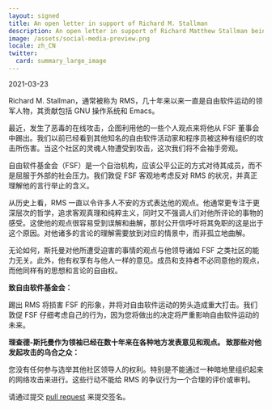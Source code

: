 ```yaml
---
layout: signed
title: An open letter in support of Richard M. Stallman
description: An open letter in support of Richard Matthew Stallman being reinstated by the Free Software Foundation
image: /assets/social-media-preview.png
locale: zh_CN
twitter:
  card: summary_large_image
---
```


2021-03-23

Richard M. Stallman，通常被称为 RMS，几十年来以来一直是自由软件运动的领军人物，其贡献包括 GNU 操作系统和 Emacs。

最近，发生了恶毒的在线攻击，企图利用他的一些个人观点来将他从 FSF 董事会中踢出。我们以前已经看到其他知名的自由软件活动家和程序员被这种有组织的攻击所伤害。当这个社区的灵魂人物遭受到攻击，这次我们将不会袖手旁观。

自由软件基金会（FSF）是一个自治机构，应该公平公正的方式对待其成员，而不是屈服于外部的社会压力。我们敦促 FSF 客观地考虑反对 RMS 的状况，并真正理解他的言行举止的含义。

从历史上看，RMS 一直以令许多人不安的方式表达他的观点。他通常更专注于更深层次的哲学，追求客观真理和纯粹主义，同时又不强调人们对他所评论的事物的感受。这使他的观点很容易受到误解和曲解，那封公开信呼吁将其免职的这是出于这个原因。对他诸多的言论的理解需要放到对应的情景中，而非孤立地曲解。

无论如何，斯托曼对他所遭受迫害的事情的观点与他领导诸如 FSF 之类社区的能力无关。此外，他有权享有与他人一样的意见。成员和支持者不必同意他的观点，而他同样有的思想和言论的自由权。

**致自由软件基金会：**

踢出 RMS 将损害 FSF 的形象，并将对自由软件运动的势头造成重大打击。我们敦促 FSF 仔细考虑自己的行为，因为您将做出的决定将严重影响自由软件运动的未来。

**理查德-斯托曼作为领袖已经在数十年来在各种地方发表意见和观点。 致那些对他发起攻击的乌合之众：**

您没有任何参与选举其他社区领导人的权利。特别是不能通过一种暗地里组织起来的网络攻击来进行。这些行动不能给 RMS 的争议行为一个合理的评价或审判。

请通过提交 [pull request](https://github.com/rms-support-letter/rms-support-letter.github.io/pulls) 来提交签名。 
